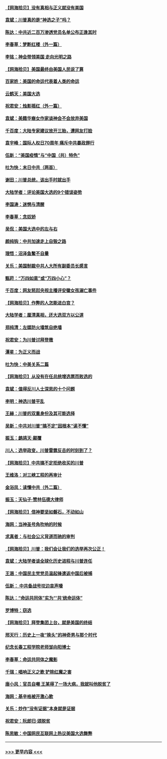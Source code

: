 #### [【网海拾贝】没有真相与正义就没有美国](../pages/nsc993/n12621885.md?t=12160202) 
#### [袁斌：川普真的是“神选之子”吗？](../pages/nsc993/n12621749.md?t=12160202) 
#### [陈达：中共近二百万渗透党员名单公布正逢其时](../pages/nsc993/n12620870.md?t=12160202) 
#### [李春草：梦断红楼（外一篇）](../pages/nsc993/n12619122.md?t=12160202) 
#### [李铭：神会带领美国 走向光明之路](../pages/nsc993/n12618584.md?t=12160202) 
#### [【网海拾贝】美国最终由美国人民说了算](../pages/nsc993/n12617255.md?t=12160202) 
#### [百家姓：美国的命运代表着人类的命运](../pages/nsc993/n12615838.md?t=12160202) 
#### [云鹤天：美国大选](../pages/nsc993/n12615994.md?t=12160202) 
#### [祝君安：烛影摇红（外一篇）](../pages/nsc993/n12615975.md?t=12160202) 
#### [袁斌：美籍华裔女作家谈神会不会放弃美国](../pages/nsc993/n12615263.md?t=12160202) 
#### [千百度：大陆专家建议放开三胎，遭网友打脸](../pages/nsc993/n12614456.md?t=12160202) 
#### [袁宇峰：国际人权日70周年 痛斥中共暴政罪行](../pages/nsc993/n12611965.md?t=12160202) 
#### [伍新：“美国疫情”与“中国（共）特色”](../pages/nsc993/n12611463.md?t=12160202) 
#### [吐为快：末日中共（两首）](../pages/nsc993/n12611461.md?t=12160202) 
#### [谢田：川普总统，该出手时就出手](../pages/nsc993/n12610905.md?t=12160202) 
#### [大陆学者：评论美国大选的9个错误姿势](../pages/nsc993/n12609586.md?t=12160202) 
#### [李国涛：迷惘与清醒](../pages/nsc993/n12607532.md?t=12160202) 
#### [李春草：念奴娇](../pages/nsc993/n12607083.md?t=12160202) 
#### [吴侃：美国大选中的左与右](../pages/nsc993/n12607054.md?t=12160202) 
#### [颜纯钩：中共加速走上自毁之路](../pages/nsc993/n12606473.md?t=12160202) 
#### [理悟：沼泽鱼鳖不自量](../pages/nsc993/n12606454.md?t=12160202) 
#### [关乐：美国制裁中共人大所有副委员长感言](../pages/nsc993/n12606442.md?t=12160202) 
#### [甄莳：“万四如意”或“万四小心”？](../pages/nsc993/n12606091.md?t=12160202) 
#### [千百度：网友怒怼央视主播评安徽女孩溺亡事件](../pages/nsc993/n12605370.md?t=12160202) 
#### [【网海拾贝】作弊的人怎能进白宫？](../pages/nsc993/n12603546.md?t=12160202) 
#### [大陆学者：厘清真相，还大选双方以公道](../pages/nsc993/n12603475.md?t=12160202) 
#### [郑纯清：左媒防火墙筑自绝墙](../pages/nsc993/n12602226.md?t=12160202) 
#### [祝君安：为川普讨拜登檄](../pages/nsc993/n12602199.md?t=12160202) 
#### [潭星：为正义而战](../pages/nsc993/n12600926.md?t=12160202) 
#### [吐为快：中美关系二篇](../pages/nsc993/n12600908.md?t=12160202) 
#### [【网海拾贝】从没有在任总统增选票而败选的](../pages/nsc993/n12600435.md?t=12160202) 
#### [袁斌：值得反川人士深思的十个问题](../pages/nsc993/n12600332.md?t=12160202) 
#### [李明：神选川普平乱](../pages/nsc993/n12599751.md?t=12160202) 
#### [王赫：川普的双重身份及其可能选择](../pages/nsc993/n12599723.md?t=12160202) 
#### [吴新：中共对川普“搞不定”因根本“读不懂”](../pages/nsc993/n12599502.md?t=12160202) 
#### [振玉：鹧鸪天‧颠覆](../pages/nsc993/n12599494.md?t=12160202) 
#### [川人：选举政变，川普雷霆反击的时刻到了？](../pages/nsc993/n12599291.md?t=12160202) 
#### [【网海拾贝】中共搞不定拒绝收买的川普](../pages/nsc993/n12598955.md?t=12160202) 
#### [王维洛：对三峡工程的再审计](../pages/nsc993/n12598436.md?t=12160202) 
#### [金浴凤：读懂中共（外二篇）](../pages/nsc993/n12597943.md?t=12160202) 
#### [振玉：天仙子‧赞林伍德大律师](../pages/nsc993/n12597929.md?t=12160202) 
#### [【网海拾贝】信神要坚如磐石，不动如山](../pages/nsc993/n12597901.md?t=12160202) 
#### [海网：当神圣号角吹响的时候](../pages/nsc993/n12595891.md?t=12160202) 
#### [求真者：与社会公义背道而驰的审判](../pages/nsc993/n12595868.md?t=12160202) 
#### [【网海拾贝】川普：我们会让我们的选举再次公正！](../pages/nsc993/n12594930.md?t=12160202) 
#### [袁斌：大陆学者谈全球化历史进程与川普连任](../pages/nsc993/n12594690.md?t=12160202) 
#### [王涵：中国民主党党员温起锋遣返中国后被捕](../pages/nsc993/n12594540.md?t=12160202) 
#### [伍新： 中共备战号坟边哀声嚎](../pages/nsc993/n12593086.md?t=12160202) 
#### [陈达：“命运共同体”实为“‘共’统命运体”](../pages/nsc993/n12590865.md?t=12160202) 
#### [罗博特：窃选](../pages/nsc993/n12590619.md?t=12160202) 
#### [【网海拾贝】拜登集团上台，就是美国的终结](../pages/nsc993/n12589725.md?t=12160202) 
#### [邢天行：历史上一夜“换头”的神奇男与那个时代](../pages/nsc993/n12589424.md?t=12160202) 
#### [纪念长春工程学院老师邹向阳博士](../pages/nsc993/n12585390.md?t=12160202) 
#### [李春草：命运共同体之魔影](../pages/nsc993/n12585026.md?t=12160202) 
#### [千瑞：唱响正义之歌 铲除红魔之害](../pages/nsc993/n12585002.md?t=12160202) 
#### [唐小风：官员自嘲 王某得了一场大病，我就叫他脱贫了](../pages/nsc993/n12584981.md?t=12160202) 
#### [海网：基辛格被开激心歌](../pages/nsc993/n12584946.md?t=12160202) 
#### [关乐：炒作“没有证据”本身就是证据](../pages/nsc993/n12583146.md?t=12160202) 
#### [祝君安：阮郎归‧颂脱贫](../pages/nsc993/n12583119.md?t=12160202) 
#### [陈思敏：中国网民互联网上热议美国大选舞弊](../pages/nsc993/n12582845.md?t=12160202) 

----
#### [ >>> 更早内容 <<< ](../indexes/nsc993-earlier.md)
